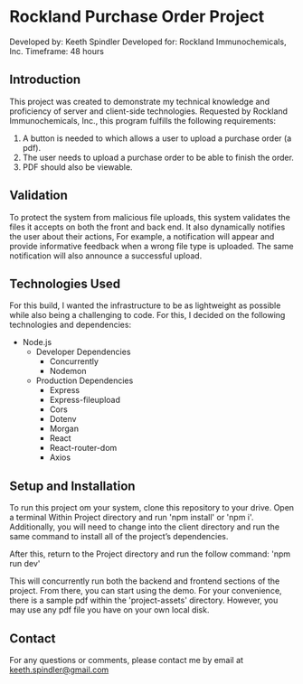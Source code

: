 # Rockland Purchase Order Project

Developed by: Keeth Spindler
Developed for: Rockland Immunochemicals, Inc.
Timeframe: 48 hours

## Introduction

This project was created to demonstrate my technical knowledge and proficiency of server and client-side technologies. Requested by Rockland Immunochemicals, Inc., this program fulfills the following requirements:

1. A button is needed to which allows a user to upload a purchase order (a pdf).
2. The user needs to upload a purchase order to be able to finish the order.
3. PDF should also be viewable.

## Validation

To protect the system from malicious file uploads, this system validates the files it accepts on both the front and back end. It also dynamically notifies the user about their actions, For example, a notification will appear and provide informative feedback when a wrong file type is uploaded. The same notification will also announce a successful upload.

## Technologies Used

For this build, I wanted the infrastructure to be as lightweight as possible while also being a challenging to code. For this, I decided on the following technologies and dependencies:

- Node.js
  - Developer Dependencies
    - Concurrently
    - Nodemon
  - Production Dependencies
    - Express
    - Express-fileupload
    - Cors
    - Dotenv
    - Morgan
    - React
    - React-router-dom
    - Axios

## Setup and Installation

To run this project om your system, clone this repository to your drive. Open a terminal Within Project directory and run 'npm install' or 'npm i'. Additionally, you will need to change into the client directory and run the same command to install all of the project’s dependencies.

After this, return to the Project directory and run the follow command: 'npm run dev'

This will concurrently run both the backend and frontend sections of the project. From there, you can start using the demo. For your convenience, there is a sample pdf within the 'project-assets' directory. However, you may use any pdf file you have on your own local disk.

## Contact

For any questions or comments, please contact me by email at keeth.spindler@gmail.com
